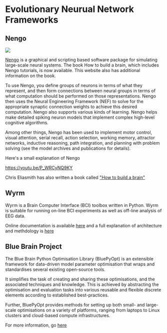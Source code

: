 # Evolutionary Neurual Network Frameworks


## Nengo

<img src="images/nengo.png">

[Nengo](https://www.nengo.ai) is a graphical and scripting based software package for simulating large-scale neural systems. The book How to build a brain, which includes Nengo tutorials, is now available. This website also has additional information on the book.

To use Nengo, you define groups of neurons in terms of what they represent, and then form connections between neural groups in terms of what computation should be performed on those representations. Nengo then uses the Neural Engineering Framework (NEF) to solve for the appropriate synaptic connection weights to achieve this desired computation. Nengo also supports various kinds of learning. Nengo helps make detailed spiking neuron models that implement complex high-level cognitive algorithms.

Among other things, Nengo has been used to implement motor control, visual attention, serial recall, action selection, working memory, attractor networks, inductive reasoning, path integration, and planning with problem solving (see the model archives and publications for details).

Here's a small explanation of Nengo

https://youtu.be/P_WRCyNQ9KY

Chris Eliasmith has also written a book called ["How to build a brain"](https://www.amazon.com/How-Build-Brain-Architecture-Architectures/dp/0190262125)


## Wyrm

Wyrm is a Brain Computer Interface (BCI) toolbox written in Python. Wyrm is suitable for running on-line BCI experiments as well as off-line analysis of EEG data.

Online documentation is available [here](http://bbci.github.io/wyrm/) and a full explanation of architecture and methdology is [here](https://www.ncbi.nlm.nih.gov/pmc/articles/PMC4626531/)

## Blue Brain Project

The Blue Brain Python Optimisation Library (BluePyOpt) is an extensible framework for data-driven model parameter optimisation that wraps and standardises several existing open-source tools.

It simplifies the task of creating and sharing these optimisations, and the associated techniques and knowledge. This is achieved by abstracting the optimisation and evaluation tasks into various reusable and flexible discrete elements according to established best-practices.

Further, BluePyOpt provides methods for setting up both small- and large-scale optimisations on a variety of platforms, ranging from laptops to Linux clusters and cloud-based compute infrastructures.

For more information, go [here](https://github.com/BlueBrain/BluePyOpt)


## 



